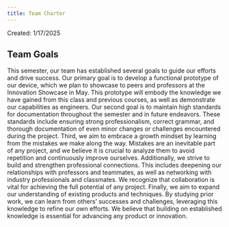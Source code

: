 ```yaml
---
title: Team Charter
---
```


Created: 1/17/2025

## Team Goals


This semester, our team has established several goals to guide our efforts and drive success. Our primary goal is to develop a functional prototype of our device, which we plan to showcase to peers and professors at the Innovation Showcase in May. This prototype will embody the knowledge we have gained from this class and previous courses, as well as demonstrate our capabilities as engineers.
Our second goal is to maintain high standards for documentation throughout the semester and in future endeavors. These standards include ensuring strong professionalism, correct grammar, and thorough documentation of even minor changes or challenges encountered during the project.
Third, we aim to embrace a growth mindset by learning from the mistakes we make along the way. Mistakes are an inevitable part of any project, and we believe it is crucial to analyze them to avoid repetition and continuously improve ourselves.
Additionally, we strive to build and strengthen professional connections. This includes deepening our relationships with professors and teammates, as well as networking with industry professionals and classmates. We recognize that collaboration is vital for achieving the full potential of any project.
Finally, we aim to expand our understanding of existing products and techniques. By studying prior work, we can learn from others’ successes and challenges, leveraging this knowledge to refine our own efforts. We believe that building on established knowledge is essential for advancing any product or innovation.
